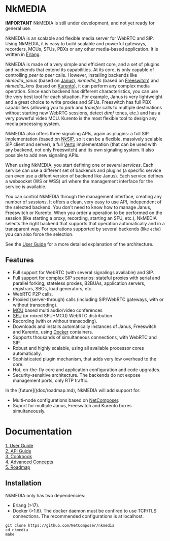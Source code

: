 
# NkMEDIA

**IMPORTANT** NkMEDIA is still under development, and not yet ready for general use.

NkMEDIA is an scalable and flexible media server for WebRTC and SIP. Using NkMEDIA, it is easy to build scalable and powerful gateways, recorders, MCUs, SFUs, PBXs or any other media-based application. It is written in [Erlang](http://www.erlang.org).

NkMEDIA is made of a very simple and efficient core, and a set of plugins and backends that extend its capabilities. At its core, is only capable of controlling _peer to peer_ calls. However, installing backends like _nkmedia_janus_ (based on [Janus](https://janus.conf.meetecho.com/index.html)), _nkmedia_fs_ (based on [Freeswitch](https://freeswitch.org)) and _nkmedia_kms_ (based on [Kurento](https://www.kurento.org)), it can perform any complex media operation. Since each backend has different characteristics, you can use the very best tool for each situation. For example, Janus is very lightweight and a great choice to write proxies and SFUs. Freeswitch has full PBX capabilities (allowing you to _park_ and _transfer_ calls to multiple destinations without starting new WebRTC sessions, detect _dtmf_ tones, etc.) and has a very powerful video MCU. Kurento is the most flexible tool to design any media processing system.

NkMEDIA also offers three signaling APIs, again as plugins: a full SIP implementation (based on [NkSIP](https://github.com/NetComposer/nksip), so it can be a flexible, massively scalable SIP client and server), a full [Verto](http://evoluxbr.github.io/verto-docs/) implementation (that can be used with any backend, not only Freeswitch) and its own signaling system. It also possible to add new signaling APIs.

When using NkMEDIA, you start defining one or several _services_. Each service can use a different set of backends and plugins (a specific service can even use a diffent version of backend like Janus). Each service defines a websocket (WS or WSS) url where the management interface for the service is available. 

You can control NkMEDIA through the management interface, creating any number of _sessions_. It offers a clean, very easy to use API, independent of the selected backend. You don't need to know how to manage Janus, Freeswitch or Kurento. When you order a operation to be performed on the session (like starting a proxy, recording, starting an SFU, etc.), NkMEDIA selects the right backend that supports that operation automatically and in a transparent way. For operations supported by several backends (like `echo`) you can also force the selection.

See the [User Guide](doc/user_guide.md) for a more detailed explanation of the architecture. 


## Features
* Full support for WebRTC (with several signalings available) and SIP.
* Full support for complex SIP scenarios: stateful proxies with serial and parallel forking, stateless proxies, B2BUAs, application servers, registrars, SBCs, load generators, etc.
* WebRTC P2P calls.
* Proxied (server-through) calls (including SIP/WebRTC gateways, with or without transcoding).
* [MCU](https://webrtcglossary.com/mcu/) based multi audio/video conferences
* [SFU](https://webrtcglossary.com/sfu/) (or mixed SFU+MCU) WebRTC distribution.
* Recording (with or without transcoding).
* Downloads and installs automatically instances of Janus, Freeswitch and Kurento, using [Docker](https://www.docker.com) containers.
* Supports thousands of simultaneous connections, with WebRTC and SIP.
* Robust and highly scalable, using all available processor cores automatically.
* Sophisticated plugin mechanism, that adds very low overhead to the core.
* Hot, on-the-fly core and application configuration and code upgrades.
* Security-sensitive architecture. The backends do not expose management ports, only RTP traffic.


In the [future]((doc/roadmap.md), NkMEDIA will add support for:
* Multi-node configurations based on [NetComposer](http://www.slideshare.net/carlosjgf/net-composer-v2).
* Suport for multiple Janus, Freeswitch and Kurento boxes simultaneously.


# Documentation

[ 1. User Guide](doc/user_guide.md)<br/>
[ 2. API Guide](doc/api.md)<br/>
[ 3. Cookbook](doc/cookbook.md)<br/>
[ 4. Advanced Concepts](doc/advanced.md)<br/>
[ 5. Roadmap](doc/roadmap.md)<br/>


## Installation

NkMEDIA only has two dependencies:
* Erlang (>17).
* Docker (>1.6). The docker daemon must be confired to use TCP/TLS connections. The recommended configurations is at localhost.

```
git clone https://github.com/NetComposer/nkmedia
cd nkmedia
make
```







